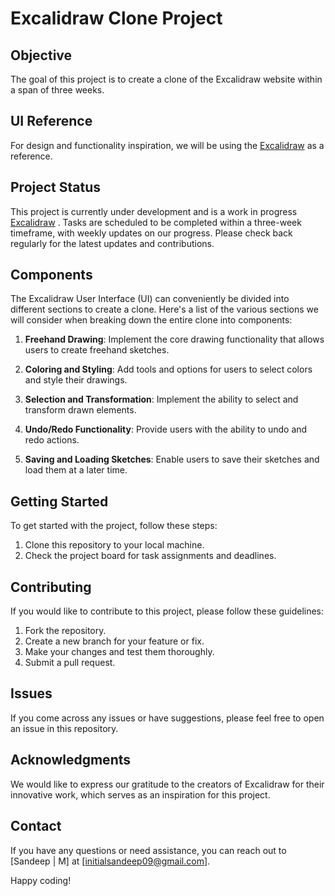 # Excalidraw Clone Project 

## Objective
The goal of this project is to create a clone of the Excalidraw website within a span of three weeks.

## UI Reference
For design and functionality inspiration, we will be using the [Excalidraw](https://excalidraw.com/) as a reference.

## Project Status
This project is currently under development and is a work in progress [Excalidraw](https://sandeep-mz.github.io/Excalidraw-clone/) . Tasks are scheduled to be completed within a three-week timeframe, with weekly updates on our progress. Please check back regularly for the latest updates and contributions.

## Components
The Excalidraw User Interface (UI) can conveniently be divided into different sections to create a clone. Here's a list of the various sections we will consider when breaking down the entire clone into components:

1. **Freehand Drawing**: Implement the core drawing functionality that allows users to create freehand sketches.

2. **Coloring and Styling**: Add tools and options for users to select colors and style their drawings.

3. **Selection and Transformation**: Implement the ability to select and transform drawn elements.

4. **Undo/Redo Functionality**: Provide users with the ability to undo and redo actions.

5. **Saving and Loading Sketches**: Enable users to save their sketches and load them at a later time.

## Getting Started
To get started with the project, follow these steps:

1. Clone this repository to your local machine.
2. Check the project board for task assignments and deadlines.

## Contributing
If you would like to contribute to this project, please follow these guidelines:

1. Fork the repository.
2. Create a new branch for your feature or fix.
3. Make your changes and test them thoroughly.
4. Submit a pull request.

## Issues
If you come across any issues or have suggestions, please feel free to open an issue in this repository.

## Acknowledgments
We would like to express our gratitude to the creators of Excalidraw for their innovative work, which serves as an inspiration for this project.

## Contact
If you have any questions or need assistance, you can reach out to [Sandeep | M] at [initialsandeep09@gmail.com].

Happy coding!
